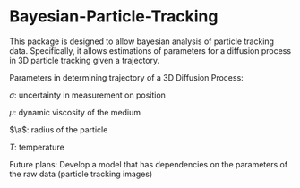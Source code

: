 # Bayesian-Particle-Tracking

This package is designed to allow bayesian analysis of particle tracking data. Specifically, it allows estimations of parameters for a diffusion process in 3D particle tracking given a trajectory. 

Parameters in determining trajectory of a 3D Diffusion Process:

$\sigma$: uncertainty in measurement on position

$\mu$: dynamic viscosity of the medium

$\a$: radius of the particle

$T$: temperature

Future plans:
Develop a model that has dependencies on the parameters of the raw data (particle tracking images)